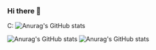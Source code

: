 ### Hi there 👋

<!--
**GuerreroVazquez/GuerreroVazquez** is a ✨ _special_ ✨ repository because its `README.md` (this file) appears on your GitHub profile.

Here are some ideas to get you started:

- 🔭 I’m currently working on ...
- 🌱 I’m currently learning ...
- 👯 I’m looking to collaborate on ...
- 🤔 I’m looking for help with ...
- 💬 Ask me about ...
- 📫 How to reach me: ...
- 😄 Pronouns: ...
- ⚡ Fun fact: ...
-->

C:
![Anurag's GitHub stats](https://github-readme-stats.vercel.app/api?username=guerrerovazquez&count_private=true)


![Anurag's GitHub stats](https://github-readme-stats.vercel.app/api?username=GuerreroVazquez&show_icons=true&theme=transparent)
![Anurag's GitHub stats](https://github-readme-stats.vercel.app/api?username=Katthyren&show_icons=true&theme=transparent)


